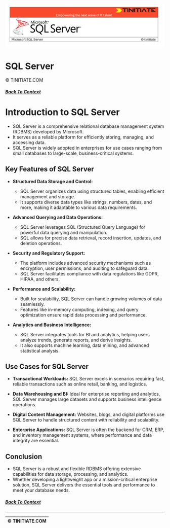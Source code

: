![SQL Server Tinitiate Image](sqlserver.png)

# SQL Server
&copy; TINITIATE.COM

##### [Back To Context](./README.md)

# Introduction to SQL Server
* SQL Server is a comprehensive relational database management system (RDBMS) developed by Microsoft.
* It serves as a reliable platform for efficiently storing, managing, and accessing data.
* SQL Server is widely adopted in enterprises for use cases ranging from small databases to large-scale, business-critical systems.

## Key Features of SQL Server
* **Structured Data Storage and Control:**
    * SQL Server organizes data using structured tables, enabling efficient management and storage.
    * It supports diverse data types like strings, numbers, dates, and more, making it adaptable to various data requirements.

* **Advanced Querying and Data Operations:**
    * SQL Server leverages SQL (Structured Query Language) for powerful data querying and manipulation.
    * SQL allows for precise data retrieval, record insertion, updates, and deletion operations.

* **Security and Regulatory Support:**
    * The platform includes advanced security mechanisms such as encryption, user permissions, and auditing to safeguard data.
    * SQL Server facilitates compliance with data regulations like GDPR, HIPAA, and others.

* **Performance and Scalability:**
    * Built for scalability, SQL Server can handle growing volumes of data seamlessly.
    * Features like in-memory computing, indexing, and query optimization ensure rapid data processing and performance.

* **Analytics and Business Intelligence:**
    * SQL Server integrates tools for BI and analytics, helping users analyze trends, generate reports, and derive insights.
    * It also supports machine learning, data mining, and advanced statistical analysis.

## Use Cases for SQL Server
- **Transactional Workloads:** SQL Server excels in scenarios requiring fast, reliable transactions such as online retail, banking, and logistics.

- **Data Warehousing and BI:** Ideal for enterprise reporting and analytics, SQL Server manages large datasets and supports business intelligence operations.

- **Digital Content Management:** Websites, blogs, and digital platforms use SQL Server to handle structured content with reliability and scalability.

- **Enterprise Applications:** SQL Server is often the backend for CRM, ERP, and inventory management systems, where performance and data integrity are essential.

## Conclusion
* SQL Server is a robust and flexible RDBMS offering extensive capabilities for data storage, processing, and analytics.
* Whether developing a lightweight app or a mission-critical enterprise solution, SQL Server delivers the essential tools and performance to meet your database needs.

##### [Back To Context](./README.md)
***
| &copy; TINITIATE.COM |
|----------------------|
